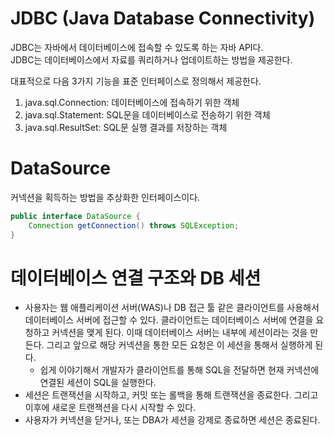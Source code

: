 # JDBC (Java Database Connectivity)
JDBC는 자바에서 데이터베이스에 접속할 수 있도록 하는 자바 API다.   
JDBC는 데이터베이스에서 자료를 쿼리하거나 업데이트하는 방법을 제공한다.

대표적으로 다음 3가지 기능을 표준 인터페이스로 정의해서 제공한다.
1. java.sql.Connection: 데이터베이스에 접속하기 위한 객체
2. java.sql.Statement: SQL문을 데이터베이스로 전송하기 위한 객체
3. java.sql.ResultSet: SQL문 실행 결과를 저장하는 객체

# DataSource
커넥션을 획득하는 방법을 추상화한 인터페이스이다.
```java
public interface DataSource {
    Connection getConnection() throws SQLException;
}
```

# 데이터베이스 연결 구조와 DB 세션
- 사용자는 웹 애플리케이션 서버(WAS)나 DB 접근 툴 같은 클라이언트를 사용해서 데이터베이스 서버에 접근할 수 있다. 클라이언트는 데이터베이스
서버에 연결을 요청하고 커넥션을 맺게 된다. 이때 데이터베이스 서버는 내부에 세션이라는 것을 만든다. 그리고 앞으로 해당 커넥션을 통한 모든 요청은 이 세션을 통해서 실행하게 된다.
  - 쉽게 이야기해서 개발자가 클라이언트를 통해 SQL을 전달하면 현재 커넥션에 연결된 세션이 SQL을 실행한다.
- 세션은 트랜잭션을 시작하고, 커밋 또는 롤백을 통해 트랜잭션을 종료한다. 그리고 이후에 새로운 트랜잭션을 다시 시작할 수 있다.
- 사용자가 커넥션을 닫거나, 또는 DBA가 세션을 강제로 종료하면 세션은 종료된다.